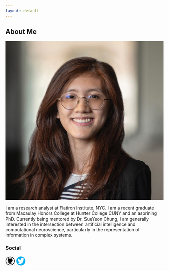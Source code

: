 ```yaml
---
layout: default
---
```


## About Me

<img class="profile-picture" src="/images/headshot22sq.jpg"/>

I am a research analyst at Flatiron Institute, NYC. I am a recent graduate from Macaulay Honors College at Hunter College CUNY and an asprining PhD. Currently being mentored by Dr. SueYeon Chung, I am generally interested in the intersection between artificial intelligence and computational neuroscience, particularly in the representation of information in complex systems. 

### Social
<p float="left">
<a href="https://github.com/ngayulo" target="_blank"><img src="/images/octocat.png" height="30" width="30" /></a>
<a href="https://twitter.com/nyu_lo" target="_blank"><img src="/images/twitter-logo-2.png" height="30" width="30" /></a>
</p>
